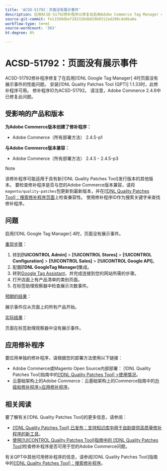 ```yaml
---
title: 'ACSD-51792：页面没有展示事件'
description: 应用ACSD-51792修补程序以修复在启用Adobe Commerce Tag Manager 4后页面没有展示事件的Google性能问题。
source-git-commit: fe11599dbef283326db029b0312ad290cde0ba0a
workflow-type: tm+mt
source-wordcount: '363'
ht-degree: 0%

---
```


# ACSD-51792：页面没有展示事件

ACSD-51792修补程序修复了在启用[!DNL Google Tag Manager] 4时页面没有展示事件的性能问题。 安装[!DNL Quality Patches Tool (QPT)] 1.1.33时，此修补程序可用。 修补程序ID为ACSD-51792。 请注意，Adobe Commerce 2.4.6中已修复此问题。

## 受影响的产品和版本

**为Adobe Commerce版本创建了修补程序：**

* Adobe Commerce（所有部署方法） 2.4.5-p1

**与Adobe Commerce版本兼容：**

* Adobe Commerce（所有部署方法） 2.4.5 - 2.4.5-p3

>[!NOTE]
>
>该修补程序可能适用于具有新[!DNL Quality Patches Tool]发行版本的其他版本。 要检查修补程序是否与您的Adobe Commerce版本兼容，请将`magento/quality-patches`包更新到最新版本，并在[[!DNL Quality Patches Tool]：搜索修补程序页面](https://experienceleague.adobe.com/tools/commerce-quality-patches/index.html)上检查兼容性。 使用修补程序ID作为搜索关键字来查找修补程序。

## 问题

启用[!DNL Google Tag Manager] 4时，页面没有展示事件。

<u>重现步骤</u>：

1. 转到&#x200B;**[!UICONTROL Admin]** > **[!UICONTROL Stores]** > **[!UICONTROL Configuration]** > **[!UICONTROL Sales]** > **[!UICONTROL Google API]**。
1. 配置&#x200B;**[!DNL GoogleTag Manager]**&#x200B;集成。
1. 转到[Google Tag Assistant](https://tagassistant.google.com/)，并完成连接到您的网站所需的步骤。
1. 打开店面上有产品清单的类别页面。
1. 在标签助理观察器中检查展示次数事件。

<u>预期的结果</u>：

展示事件应从页面上的所有产品开始。

<u>实际结果</u>：

页面在标签助理观察器中没有展示事件。

## 应用修补程序

要应用单独的修补程序，请根据您的部署方法使用以下链接：

* Adobe Commerce或Magento Open Source内部部署： [!DNL Quality Patches Tool]指南中的[[!DNL Quality Patches Tool] >使用情况](/help/tools/quality-patches-tool/usage.md)。
* 云基础架构上的Adobe Commerce：云基础架构上的Commerce指南中的[升级和修补程序>应用修补程序](https://experienceleague.adobe.com/docs/commerce-cloud-service/user-guide/develop/upgrade/apply-patches.html)。

## 相关阅读

要了解有关[!DNL Quality Patches Tool]的更多信息，请参阅：

* [[!DNL Quality Patches Tool] 已发布：支持知识库中用于自助提供高质量修补程序的新工具](https://experienceleague.adobe.com/en/docs/commerce-knowledge-base/kb/announcements/commerce-announcements/magento-quality-patches-released-new-tool-to-self-serve-quality-patches)。
* [使用[!UICONTROL Quality Patches Tool]指南中的 [!DNL Quality Patches Tool]](/help/tools/quality-patches-tool/patches-available-in-qpt/check-patch-for-magento-issue-with-magento-quality-patches.md)检查修补程序是否可用于您的Adobe Commerce问题。


有关QPT中其他可用修补程序的信息，请参阅[!DNL Quality Patches Tool]指南中的[[!DNL Quality Patches Tool]：搜索修补程序](https://experienceleague.adobe.com/tools/commerce-quality-patches/index.html)。
